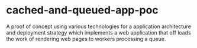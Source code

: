# cached-and-queued-app-poc
A proof of concept using various technologies for a application architecture and deployment strategy which implements a web application that off loads the work of  rendering web pages to workers processing a queue.
